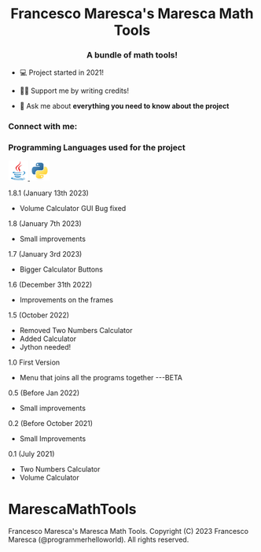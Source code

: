 

<h1 align="center">Francesco Maresca's Maresca Math Tools</h1>
<h3 align="center">A bundle of math tools!</h3>

- 💻 Project started in 2021!

- 👨‍💻 Support me by writing credits!

- 💬 Ask me about **everything you need to know about the project**

<h3 align="left">Connect with me:</h3>
<p align="left">
</p>

<h3 align="left">Programming Languages used for the project</h3>
<p align="left"> <a href="https://www.java.com" target="_blank" rel="noreferrer"> <img src="https://raw.githubusercontent.com/devicons/devicon/master/icons/java/java-original.svg" alt="java" width="40" height="40"/> </a> <a href="https://www.python.org" target="_blank" rel="noreferrer"> <img src="https://raw.githubusercontent.com/devicons/devicon/master/icons/python/python-original.svg" alt="python" width="40" height="40"/> </a> </p>

1.8.1 (January 13th 2023)

- Volume Calculator GUI Bug fixed

1.8 (January 7th 2023)

- Small improvements

1.7 (January 3rd 2023)

- Bigger Calculator Buttons

1.6 (December 31th 2022)

- Improvements on the frames


1.5 (October 2022)

- Removed Two Numbers Calculator
- Added Calculator
- Jython needed!


1.0 
First Version
- Menu that joins all the programs together
---BETA

0.5 (Before Jan 2022)
- Small improvements

0.2 (Before October 2021)
- Small Improvements

0.1 (July 2021)
- Two Numbers Calculator
- Volume Calculator

# MarescaMathTools
Francesco Maresca's Maresca Math Tools.  Copyright (C) 2023 Francesco Maresca (@programmerhelloworld). All rights reserved.
